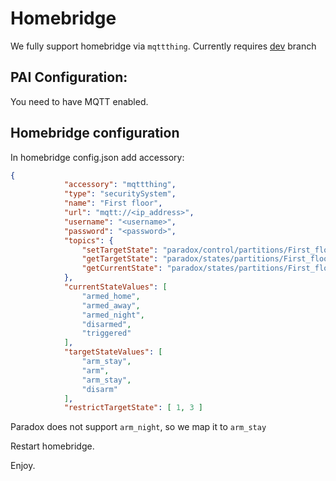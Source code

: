 # Homebridge
We fully support homebridge via `mqttthing`.
Currently requires [dev](https://github.com/ParadoxAlarmInterface/pai/tree/dev) branch

## PAI Configuration:
You need to have MQTT enabled.

## Homebridge configuration
In homebridge config.json add accessory:
```json
{
            "accessory": "mqttthing",
            "type": "securitySystem",
            "name": "First floor",
            "url": "mqtt://<ip_address>",
            "username": "<username>",
            "password": "<password>",
            "topics": {
                "setTargetState": "paradox/control/partitions/First_floor",
                "getTargetState": "paradox/states/partitions/First_floor/current_state",
                "getCurrentState": "paradox/states/partitions/First_floor/current_state"
            },
            "currentStateValues": [
                "armed_home",
                "armed_away",
                "armed_night",
                "disarmed",
                "triggered"
            ],
            "targetStateValues": [
                "arm_stay",
                "arm",
                "arm_stay",
                "disarm"
            ],
            "restrictTargetState": [ 1, 3 ]
```
Paradox does not support `arm_night`, so we map it to `arm_stay`

Restart homebridge.

Enjoy.